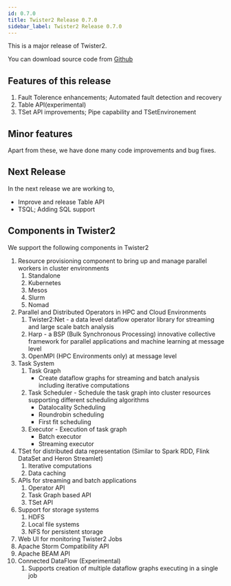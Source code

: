 ```yaml
---
id: 0.7.0
title: Twister2 Release 0.7.0
sidebar_label: Twister2 Release 0.7.0
---
```



This is a major release of Twister2. 

You can download source code from [Github](https://github.com/DSC-SPIDAL/twister2/releases)

## Features of this release

1. Fault Tolerence enhancements; Automated fault detection and recovery
2. Table API(experimental)
3. TSet API improvements; Pipe capability and TSetEnvironement
 
## Minor features

Apart from these, we have done many code improvements and bug fixes.

## Next Release

In the next release we are working to,

* Improve and release Table API
* TSQL; Adding SQL support

## Components in Twister2

We support the following components in Twister2

1. Resource provisioning component to bring up and manage parallel workers in cluster environments
    1. Standalone
    2. Kubernetes
    3. Mesos
    4. Slurm 
    5. Nomad
2. Parallel and Distributed Operators in HPC and Cloud Environments
    1. Twister2:Net - a data level dataflow operator library for streaming and large scale batch analysis
    2. Harp - a BSP (Bulk Synchronous Processing) innovative collective framework for parallel applications and machine learning at message level
    3. OpenMPI (HPC Environments only) at message level
3. Task System
    1. Task Graph 
       * Create dataflow graphs for streaming and batch analysis including iterative computations 
    2. Task Scheduler - Schedule the task graph into cluster resources supporting different scheduling algorithms
       * Datalocality Scheduling
       * Roundrobin scheduling
       * First fit scheduling
    3. Executor - Execution of task graph     
       * Batch executor
       * Streaming executor
4. TSet for distributed data representation (Similar to Spark RDD, Flink DataSet and Heron Streamlet)
    1. Iterative computations
    2. Data caching
5. APIs for streaming and batch applications
    1. Operator API
    2. Task Graph based API
    3. TSet API
6. Support for storage systems
    1. HDFS
    2. Local file systems
    3. NFS for persistent storage
7. Web UI for monitoring Twister2 Jobs
8. Apache Storm Compatibility API
9. Apache BEAM API
10. Connected DataFlow (Experimental)
    1. Supports creation of multiple dataflow graphs executing in a single job